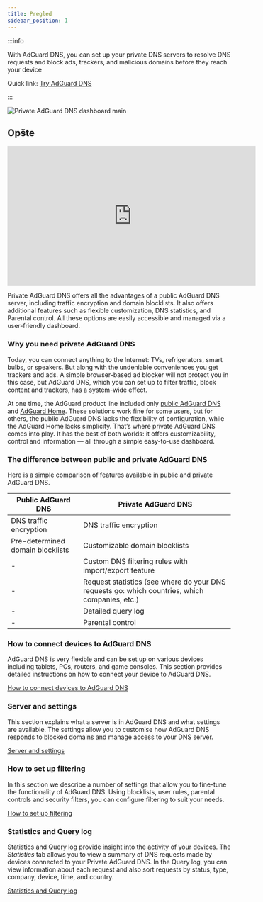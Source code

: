 ```yaml
---
title: Pregled
sidebar_position: 1
---
```


:::info

With AdGuard DNS, you can set up your private DNS servers to resolve DNS requests and block ads, trackers, and malicious domains before they reach your device

Quick link: [Try AdGuard DNS](https://agrd.io/download-dns)

:::

![Private AdGuard DNS dashboard main](https://cdn.adtidy.org/public/Adguard/Blog/private_adguard_dns/main.png)

## Opšte

<iframe width="560" height="315" class="youtube-video" src="https://www.youtube-nocookie.com/embed/ME3_Ms9LO8M" title="YouTube video player" frameborder="0" allow="accelerometer; autoplay; clipboard-write; encrypted-media; gyroscope; picture-in-picture" allowfullscreen></iframe>

Private AdGuard DNS offers all the advantages of a public AdGuard DNS server, including traffic encryption and domain blocklists. It also offers additional features such as flexible customization, DNS statistics, and Parental control. All these options are easily accessible and managed via a user-friendly dashboard.

### Why you need private AdGuard DNS

Today, you can connect anything to the Internet: TVs, refrigerators, smart bulbs, or speakers. But along with the undeniable conveniences you get trackers and ads. A simple browser-based ad blocker will not protect you in this case, but AdGuard DNS, which you can set up to filter traffic, block content and trackers, has a system-wide effect.

At one time, the AdGuard product line included only [public AdGuard DNS](../public-dns/overview.md) and [AdGuard Home](https://github.com/AdguardTeam/AdGuardHome). These solutions work fine for some users, but for others, the public AdGuard DNS lacks the flexibility of configuration, while the AdGuard Home lacks simplicity. That’s where private AdGuard DNS comes into play. It has the best of both worlds: it offers customizability, control and information — all through a simple easy-to-use dashboard.

### The difference between public and private AdGuard DNS

Here is a simple comparison of features available in public and private AdGuard DNS.

| Public AdGuard DNS               | Private AdGuard DNS                                                                            |
| -------------------------------- | ---------------------------------------------------------------------------------------------- |
| DNS traffic encryption           | DNS traffic encryption                                                                         |
| Pre-determined domain blocklists | Customizable domain blocklists                                                                 |
| -                                | Custom DNS filtering rules with import/export feature                                          |
| -                                | Request statistics (see where do your DNS requests go: which countries, which companies, etc.) |
| -                                | Detailed query log                                                                             |
| -                                | Parental control                                                                               |


<!-- ## How to set up private AdGuard DNS

### For devices that support DoH, DoT, and DoQ

1. Go to your [AdGuard DNS dashboard](https://agrd.io/download-dns) (if not logged in, log in using your AdGuard account)
1. Click *Connect device* and follow on-screen instructions

:::note Supported platforms:

- Android
- iOS
- Windows
- Mac
- Linux
- Routers
- Gaming consoles
- Smart TVs

:::

Every device that you add in the AdGuard DNS panel has its own unique address that can be used if the device supports modern encrypted DNS protocols (DoH, DoT, and DoQ).

### For devices that do not support DoH, DoT, and DoQ

If the device does not support encrypted DNS and you have to use plain DNS, there are two more ways to allow AdGuard DNS to recognize the device — use dedicated IP addresses or link device's IP address.

:::note

Use plain DNS addresses only if you have no other options: this reduces the security of DNS requests. If you decide to use plain DNS, we recommend that you choose dedicated IP addresses.

:::

#### Dedicated IP addresses

For every device that you connect to AdGuard DNS, you'll be offered two dedicated IPv6 addresses that you can enter in your device settings. Using both IPv6 addresses is not mandatory, but often devices might request you to enter two IPv6 addresses.

When you connect to them, AdGuard DNS will be able to determine which particular device is sending DNS requests and display statistics for it. And you'll be able to configure DNS rules specifically for this device.

Unfortunately, not all service providers offer IPv6 support, and not all devices allow you to configure IPv6 addresses. If this is your case, you may have to rely on the Linked IP method.

#### Linked IP

If you connect your device to AdGuard DNS via Linked IP, the service will count all plain DNS requests coming from that IP address towards that "device". With this connection method, you would have to reconnect manually or through a special program each time the device's IP changes, which happens after each reboot.

The only requirement for linking IP is that **it must be a residential IP address**.

:::note

A residential IP address is an IP address assigned to a device connected to a residential ISP. It is typically associated with a physical location and is allocated to individual homes or apartments. Residential IP addresses are used by regular Internet users for their everyday online activities, such as browsing the web, accessing social media platforms, sending emails, or streaming content.

:::

If you're trying to link a residential IP address and AdGuard DNS does not allow you to do that, please contact our support team at support@adguard-dns.io.

## Private AdGuard DNS features

### Statistics

In the *Statistics* tab you can see all the summarized statistics on DNS queries made by devices connected to your Private AdGuard  DNS. It shows the total number and geography of requests, the number of blocked requests, the list of companies the requests were addressed to, requests types and top requested domains.

![Private AdGuard DNS dashboard statistics](https://cdn.adtidy.org/public/Adguard/Blog/private_adguard_dns/statistics.png)

### Traffic destination

This feature shows you where DNS requests sent by your devices go. On top of seeing the map of request destinations, you can filter the information by date, device and country.

![Private AdGuard DNS dashboard traffic](https://cdn.adtidy.org/public/Adguard/Blog/private_adguard_dns/traffic_destination.png)

### Companies

This tab allows you to quickly check which companies send the most requests, and which companies have the most blocked requests.

![Private AdGuard DNS dashboard companies](https://cdn.adtidy.org/public/Adguard/Blog/private_adguard_dns/companies.png)

### Query log

This is a detailed log where you can check out the information on every single request and also sort requests by status, type, company, device, time, country.

![Private AdGuard DNS dashboard query log](https://cdn.adtidy.org/public/Adguard/Blog/private_adguard_dns/query_log.png)

## Server settings

This section features a range of settings allowing you to customize the operation of private AdGuard DNS, ensuring the Internet functions exactly as you desire.

### Blocklists management

The *Blocklists* feature allows you to specify which domains you want to block and which you don't. Choose from a variety of blocklists for different purposes.

![Private AdGuard DNS dashboard blocklists](https://cdn.adtidy.org/public/Adguard/Blog/private_adguard_dns/blocklists.png)

### Security settings

Even if you're aware of all the tricks online scammers use, there's always a risk you'll accidentally click a malicious link. To protect yourself from such accidents, go to the *Security settings* section and check the boxes next to the options listed there.

The *Block malicious, phishing, and scam domains* feature will block domains found in the dedicated database. And the *Block newly registered domains* will block all domains registered less than 30 days ago, which are often considered risky for your online privacy.

### Parental control

To protect your child from online content you deem inappropriate, set up and activate the *Parental control* option. In addition to options such as "adult content" blocking and safe search, we've added the ability to manually specify domains for blocking and set a schedule for the *Parental control* to work accordingly.

![Parental control](https://cdn.adtidy.org/public/Adguard/Blog/private_adguard_dns/parental_control.png)

### User rules

For cases where pre-installed blocklists with thousands of rules are not enough, we have a handy feature called *User rules*. Here you can manually add custom rules to block/unblock a specific domain or import custom rule lists (see [DNS filtering rules syntax](../general/dns-filtering-syntax.md)). You can export the lists.

![Private AdGuard DNS dashboard user rules](https://cdn.adtidy.org/public/Adguard/Blog/private_adguard_dns/import.png)

### DNS-over-HTTPS with authentication

DNS-over-HTTPS with authentication provides a login and password to connect to the server. This can limit access to unauthorized users and increase security.

To enable this feature, go to *Server settings* → *Devices* → *Settings* and change the DNS server to the one with authentication. Select *Deny other protocols* to disable alternative protocol usage, ensuring exclusive DNS-over-HTTPS authentication and blocking third-party access.

![DNS-over-HTTPS with authentication](https://cdn.adtidy.org/content/release_notes/dns/v2-7/http-auth/http-auth-en.png)

## Advanced

Here you can set the way AdGuard DNS must respond to blocked domains:

- Default — zero IP address
- NXDOMAIN — the domain does not exist
- REFUSED — the server has refused to process the request
- Custom IP — you can manually specify an IP address

Additionally, you can adjust the *Time to live* (TTL) setting. This parameter defines the time period (in seconds) that a client device caches the response to a DNS request. A higher TTL means that even if a previously blocked domain is unblocked, it may still appear as blocked for a while. A TTL of 0 indicates that the device does not cache responses.

In the Advanced section, there are three options that can be customized:

- Block access to iCloud Private Relay. Devices that use iCloud Private Relay may ignore DNS settings. Enabling this option ensures that AdGuard DNS can effectively protect your device.
- Block Firefox canary domain. This setting prevents Firefox from automatically switching to its DoH resolver when AdGuard DNS is set as the system-wide DNS service.
- Log IP addresses. If this option is enabled, IP addresses associated with incoming DNS requests will be recorded and displayed in the Query log.

### Access settings

Here you can manage an access to your DNS server by configuring the following settings:

- Allowed clients. Specify which clients are permitted to use your DNS server. Please note that allowed clients are not counted in added access rules, only disallowed clients and domains

![Added rules](https://cdn.adtidy.org/content/kb/dns/private/rules_added.png)

- Disallowed clients. List clients that are denied to use your DNS server
- Disallowed domains. Specify domain names that will be denied access to your DNS server. Wildcards and DNS filtering rules can also be listed here

:::note

If you only want to use DNS on certain AS numbers or IP addresses, you should block everything else in the Disallowed clients field. Simply allowing only the necessary numbers and addresses in the *Allowed clients* field won’t be enough.

:::

By setting up these options, you can control who uses your DNS server and prevent potential DDoS attacks. Requests that are not allowed will not appear in your Query log, and they are free of charge.-->

### How to connect devices to AdGuard DNS

AdGuard DNS is very flexible and can be set up on various devices including tablets, PCs, routers, and game consoles. This section provides detailed instructions on how to connect your device to AdGuard DNS.

[How to connect devices to AdGuard DNS](/private-dns/connect-devices/connect-devices.md)

### Server and settings

This section explains what a server is in AdGuard DNS and what settings are available. The settings allow you to customise how AdGuard DNS responds to blocked domains and manage access to your DNS server.

[Server and settings](/private-dns/server-and-settings/server-and-settings.md)

### How to set up filtering

In this section we describe a number of settings that allow you to fine-tune the functionality of AdGuard DNS. Using blocklists, user rules, parental controls and security filters, you can configure filtering to suit your needs.

[How to set up filtering](/private-dns/setting-up-filtering/blocklists.md)

### Statistics and Query log

Statistics and Query log provide insight into the activity of your devices. The *Statistics* tab allows you to view a summary of DNS requests made by devices connected to your Private AdGuard DNS. In the Query log, you can view information about each request and also sort requests by status, type, company, device, time, and country.

[Statistics and Query log](/private-dns/statistics-and-log/statistics.md)
